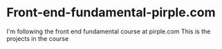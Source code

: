 # Front-end-fundamental-pirple.com
I'm following the front end fundamental course at pirple.com
This is the projects in the course
